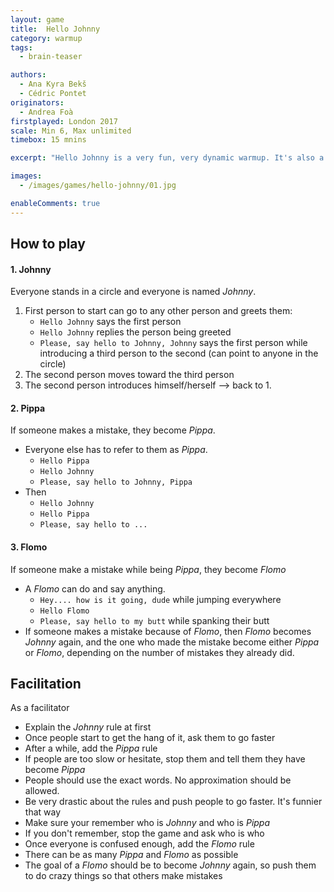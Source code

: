 ```yaml
---
layout: game
title:  Hello Johnny
category: warmup
tags:
  - brain-teaser

authors: 
  - Ana Kyra Bekš
  - Cédric Pontet
originators: 
  - Andrea Foà
firstplayed: London 2017
scale: Min 6, Max unlimited
timebox: 15 mnins

excerpt: "Hello Johnny is a very fun, very dynamic warmup. It's also a brain teaser that will require you use your memory."

images:
  - /images/games/hello-johnny/01.jpg

enableComments: true
---
```


## How to play

#### 1. Johnny

Everyone stands in a circle and everyone is named *Johnny*. 
1. First person to start can go to any other person and greets them: 
    - `Hello Johnny` says the first person  
    - `Hello Johnny` replies the person being greeted
    - `Please, say hello to Johnny, Johnny` says the first person while introducing a third person to the second (can point to anyone in the circle)
2. The second person moves toward the third person
3. The second person introduces himself/herself --> back to 1.

#### 2. Pippa

If someone makes a mistake, they become *Pippa*.
- Everyone else has to refer to them as *Pippa*.
    - `Hello Pippa` 
    - `Hello Johnny`
    - `Please, say hello to Johnny, Pippa` 
- Then
    - `Hello Johnny`
    - `Hello Pippa`
    - `Please, say hello to ...`

#### 3. Flomo

If someone make a mistake while being *Pippa*, they become *Flomo*
- A *Flomo* can do and say anything. 
    - `Hey.... how is it going, dude` while jumping everywhere
    - `Hello Flomo`
    - `Please, say hello to my butt` while spanking their butt
- If someone makes a mistake because of *Flomo*, then *Flomo* becomes *Johnny* again, and the one who made the mistake become either *Pippa* or *Flomo*, depending on the number of mistakes they already did.

## Facilitation

As a facilitator
- Explain the *Johnny* rule at first
- Once people start to get the hang of it, ask them to go faster
- After a while, add the *Pippa* rule
- If people are too slow or hesitate, stop them and tell them they have become *Pippa*
- People should use the exact words. No approximation should be allowed.
- Be very drastic about the rules and push people to go faster. It's funnier that way
- Make sure your remember who is *Johnny* and who is *Pippa*
- If you don't remember, stop the game and ask who is who
- Once everyone is confused enough, add the *Flomo* rule
- There can be as many *Pippa* and *Flomo* as possible
- The goal of a *Flomo* should be to become *Johnny* again, so push them to do crazy things so that others make mistakes
